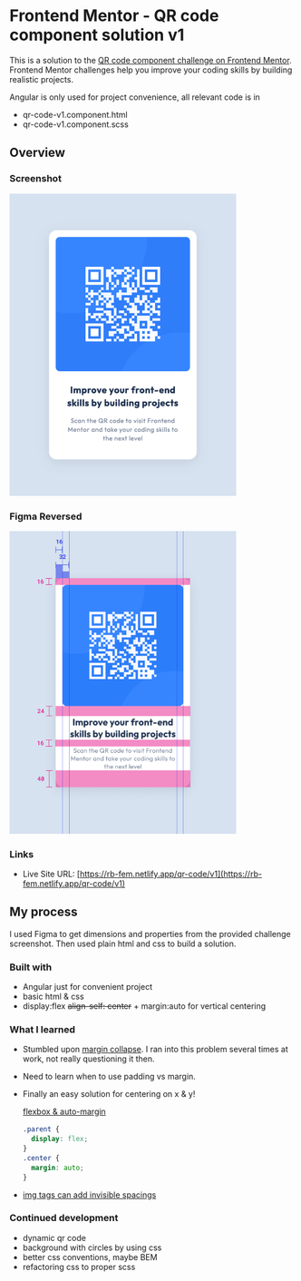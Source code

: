 # Frontend Mentor - QR code component solution v1

This is a solution to the [QR code component challenge on Frontend Mentor](https://www.frontendmentor.io/challenges/qr-code-component-iux_sIO_H). Frontend Mentor challenges help you improve your coding skills by building realistic projects.

Angular is only used for project convenience, all relevant code is in
 - qr-code-v1.component.html
 - qr-code-v1.component.scss

## Overview

### Screenshot
<img src="./screenshot.png" width="400" />

### Figma Reversed
<img src="./redlines.png" width="400" />

### Links

[//]: # (- Solution URL: [Add solution URL here]&#40;https://your-solution-url.com&#41;)
- Live Site URL: [https://rb-fem.netlify.app/qr-code/v1](https://rb-fem.netlify.app/qr-code/v1)

## My process
I used Figma to get dimensions and properties from the provided challenge screenshot. Then used plain html and css to build a solution.

### Built with

- Angular just for convenient project
- basic html & css
- display:flex ~~align-self: center~~ + margin:auto for vertical centering
  


### What I learned

- Stumbled upon [margin collapse](https://www.joshwcomeau.com/css/rules-of-margin-collapse/). I ran into this problem several times at work, not really questioning it then. 

- Need to learn when to use padding vs margin.

- Finally an easy solution for centering on x & y!

  [flexbox & auto-margin](https://css-tricks.com/the-peculiar-magic-of-flexbox-and-auto-margins/)
  ```css
  .parent {
    display: flex;
  } 
  .center {
    margin: auto;
  }
  ```
- [img tags can add invisible spacings](https://stackoverflow.com/a/1383220)

### Continued development

- dynamic qr code
- background with circles by using css
- better css conventions, maybe BEM
- refactoring css to proper scss
